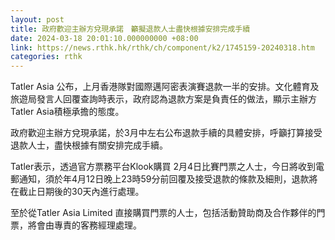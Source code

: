 ```yaml
---
layout: post
title: 政府歡迎主辦方兌現承諾　籲擬退款人士盡快根據安排完成手續
date: 2024-03-18 20:01:10.000000000 +08:00
link: https://news.rthk.hk/rthk/ch/component/k2/1745159-20240318.htm
categories: rthk
---
```


Tatler Asia 公布，上月香港隊對國際邁阿密表演賽退款一半的安排。文化體育及旅遊局發言人回覆查詢時表示，政府認為退款方案是負責任的做法，顯示主辦方Tatler Asia積極承擔的態度。

政府歡迎主辦方兌現承諾，於3月中左右公布退款手續的具體安排，呼籲打算接受退款人士，盡快根據有關安排完成手續。

Tatler表示，透過官方票務平台Klook購買 2月4日比賽門票之人士，今日將收到電郵通知，須於年4月12日晚上23時59分前回覆及接受退款的條款及細則，退款將在截止日期後的30天內進行處理。

至於從Tatler Asia Limited 直接購買門票的人士，包括活動贊助商及合作夥伴的門票，將會由專責的客務經理處理。
